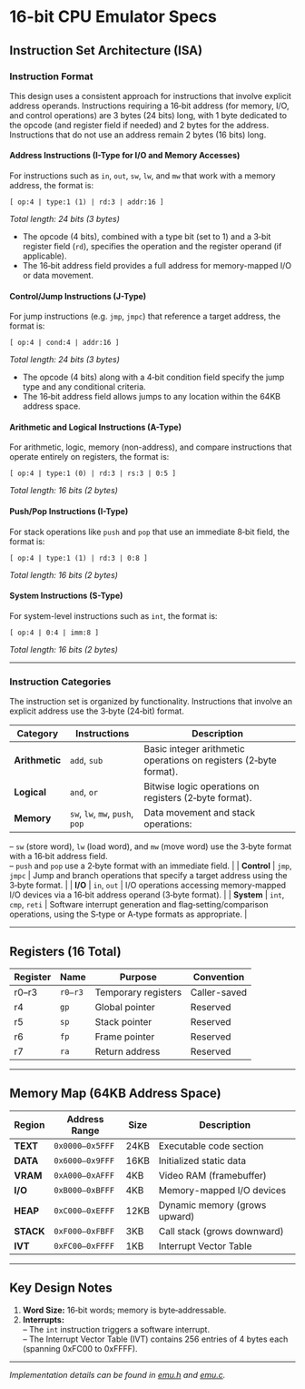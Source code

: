 # 16-bit CPU Emulator Specs

## Instruction Set Architecture (ISA)

### Instruction Format

This design uses a consistent approach for instructions that involve explicit address operands. Instructions requiring a 16‑bit address (for memory, I/O, and control operations) are 3 bytes (24 bits) long, with 1 byte dedicated to the opcode (and register field if needed) and 2 bytes for the address. Instructions that do not use an address remain 2 bytes (16 bits) long.

#### Address Instructions (I-Type for I/O and Memory Accesses)  
For instructions such as `in`, `out`, `sw`, `lw`, and `mw` that work with a memory address, the format is:  
```
[ op:4 | type:1 (1) | rd:3 | addr:16 ]
```
*Total length: 24 bits (3 bytes)*  
- The opcode (4 bits), combined with a type bit (set to 1) and a 3‑bit register field (`rd`), specifies the operation and the register operand (if applicable).  
- The 16‑bit address field provides a full address for memory-mapped I/O or data movement.

#### Control/Jump Instructions (J-Type)  
For jump instructions (e.g. `jmp`, `jmpc`) that reference a target address, the format is:  
```
[ op:4 | cond:4 | addr:16 ]
```
*Total length: 24 bits (3 bytes)*  
- The opcode (4 bits) along with a 4‑bit condition field specify the jump type and any conditional criteria.  
- The 16‑bit address field allows jumps to any location within the 64KB address space.

#### Arithmetic and Logical Instructions (A-Type)  
For arithmetic, logic, memory (non-address), and compare instructions that operate entirely on registers, the format is:  
```
[ op:4 | type:1 (0) | rd:3 | rs:3 | 0:5 ]
```
*Total length: 16 bits (2 bytes)*

#### Push/Pop Instructions (I-Type)  
For stack operations like `push` and `pop` that use an immediate 8‑bit field, the format is:  
```
[ op:4 | type:1 (1) | rd:3 | 0:8 ]
```
*Total length: 16 bits (2 bytes)*

#### System Instructions (S-Type)  
For system-level instructions such as `int`, the format is:  
```
[ op:4 | 0:4 | imm:8 ]
```
*Total length: 16 bits (2 bytes)*

---

### Instruction Categories

The instruction set is organized by functionality. Instructions that involve an explicit address use the 3‑byte (24‑bit) format.

| **Category**   | **Instructions**                      | **Description**                                                                                                                                           |
|----------------|---------------------------------------|-----------------------------------------------------------------------------------------------------------------------------------------------------------|
| **Arithmetic** | `add`, `sub`                          | Basic integer arithmetic operations on registers (2‑byte format).                                                                    |
| **Logical**    | `and`, `or`                           | Bitwise logic operations on registers (2‑byte format).                                                                                                   |
| **Memory**     | `sw`, `lw`, `mw`, `push`, `pop`        | Data movement and stack operations:  
– `sw` (store word), `lw` (load word), and `mw` (move word) use the 3‑byte format with a 16‑bit address field.  
– `push` and `pop` use a 2‑byte format with an immediate field. |
| **Control**    | `jmp`, `jmpc`                         | Jump and branch operations that specify a target address using the 3‑byte format.               |
| **I/O**        | `in`, `out`                           | I/O operations accessing memory-mapped I/O devices via a 16‑bit address operand (3‑byte format).                                        |
| **System**     | `int`, `cmp`, `reti`                  | Software interrupt generation and flag‑setting/comparison operations, using the S‑type or A‑type formats as appropriate.             |

---

## Registers (16 Total)

| Register | Name    | Purpose                                | Convention       |
|----------|---------|----------------------------------------|------------------|
| r0–r3   | `r0–r3` | Temporary registers                    | Caller-saved     |
| r4       | `gp`    | Global pointer                         | Reserved         |
| r5       | `sp`    | Stack pointer                          | Reserved         |
| r6       | `fp`    | Frame pointer                          | Reserved         |
| r7       | `ra`    | Return address                         | Reserved         |

---

## Memory Map (64KB Address Space)

| Region       | Address Range      | Size  | Description                      |
|--------------|--------------------|-------|----------------------------------|
| **TEXT**     | `0x0000–0x5FFF`    | 24KB  | Executable code section          |
| **DATA**     | `0x6000–0x9FFF`    | 16KB  | Initialized static data          |
| **VRAM**     | `0xA000–0xAFFF`    | 4KB   | Video RAM (framebuffer)          |
| **I/O**      | `0xB000–0xBFFF`    | 4KB   | Memory-mapped I/O devices        |
| **HEAP**     | `0xC000–0xEFFF`    | 12KB  | Dynamic memory (grows upward)    |
| **STACK**    | `0xF000–0xFBFF`    | 3KB   | Call stack (grows downward)      |
| **IVT**      | `0xFC00–0xFFFF`    | 1KB   | Interrupt Vector Table           |

---

## Key Design Notes

1. **Word Size:** 16‑bit words; memory is byte‑addressable.
2. **Interrupts:**  
   – The `int` instruction triggers a software interrupt.  
   – The Interrupt Vector Table (IVT) contains 256 entries of 4 bytes each (spanning 0xFC00 to 0xFFFF).

---

*Implementation details can be found in [emu.h](src/emu.h) and [emu.c](src/emu.c).*
